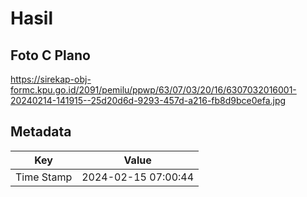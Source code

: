 # Hasil

## Foto C Plano

https://sirekap-obj-formc.kpu.go.id/2091/pemilu/ppwp/63/07/03/20/16/6307032016001-20240214-141915--25d20d6d-9293-457d-a216-fb8d9bce0efa.jpg


## Metadata

| Key        | Value               |
| ---------- | ------------------- |
| Time Stamp | 2024-02-15 07:00:44 |



